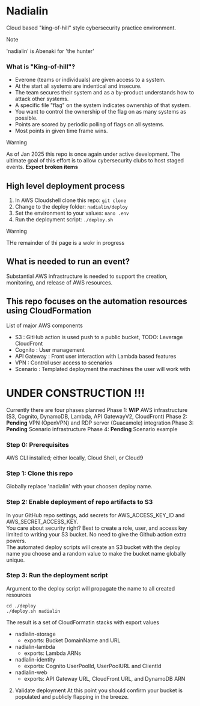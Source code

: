 # Nadialin

Cloud based "king-of-hill" style cybersecurity practice environment.  
> [!NOTE]
> 'nadialin' is Abenaki for 'the hunter'

### What is "King-of-hill"?
- Everone (teams or individuals) are given access to a system.
- At the start all systems are indentical and insecure.
- The team secures their system and as a by-product understands how to attack other systems.
- A specific file "flag" on the system indicates ownership of that system.
- You want to control the ownership of the flag on as many systems as possible.
- Points are scored by periodic polling of flags on all systems.
- Most points in given time frame wins.

> [!WARNING]
> As of Jan 2025 this repo is once again under active development.  The ultimate goal of this effort is to allow cybersecurity clubs to host staged events.
> __Expect broken items__ 

## High level deployment process
1. In AWS Cloudshell clone this repo: `git clone `
2. Change to the deploy folder: `nadialin/deploy`
3. Set the environment to your values: `nano .env`
4. Run the deployment script: `./deploy.sh`

> [!WARNING]
> THe remainder of thi page is a wokr in progress

## What is needed to run an event?


Substantial AWS infrastructure is needed to support the creation, monitoring, and release of AWS resources.

## This repo focuses on the automation resources using CloudFormation
List of major AWS components
- S3 : GitHub action is used push to a public bucket, TODO: Leverage CloudFront
- Cognito : User management
- API Gateway : Front user interaction with Lambda based features
- VPN : Control user access to scenarios
- Scenario : Templated deployment the machines the user will work with

# UNDER CONSTRUCTION !!!
Currently there are four phases planned
Phase 1: __WIP__ AWS infrastructure (S3, Cognito, DynamoDB, Lambda, API GatewayV2, CloudFront)
Phase 2: __Pending__ VPN (OpenVPN) and RDP server (Guacamole) integration
Phase 3: __Pending__ Scenario infrastructure
Phase 4: __Pending__ Scenario example

### Step 0: Prerequisites
AWS CLI installed; either locally, Cloud Shell, or Cloud9

### Step 1: Clone this repo
Globally replace 'nadialin' with your choosen deploy name.

### Step 2: Enable deployment of repo artifacts to S3
In your GitHub repo settings, add secrets for AWS_ACCESS_KEY_ID and AWS_SECRET_ACCESS_KEY.  
You care about security right?  Best to create a role, user, and access key limited to writing your S3 bucket.  No need to give the Github action extra powers.  
The automated deploy scripts will create an S3 bucket with the deploy name you choose and a random value to make the bucket name globally unique.

### Step 3: Run the deployment script
Argument to the deploy script will propagate the name to all created resources
```
cd ./deploy
./deploy.sh nadialin
```
The result is a set of CloudFormatin stacks with export values 
- nadialin-storage
    - exports: Bucket DomainName and URL
- nadialin-lambda
    - exports: Lambda ARNs
- nadialin-identity  
    - exports: Cognito UserPoolId, UserPoolURL and ClientId
- nadialin-web
    - exports: API Gateway URL, CloudFront URL, and DynamoDB ARN


2. Validate deployment
At this point you should confirm your bucket is populated and publicly flapping in the breeze.



